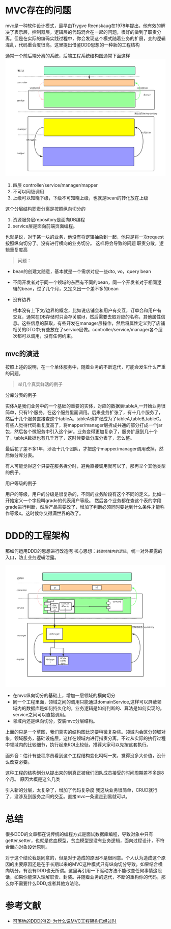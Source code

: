 # MVC存在的问题

mvc是一种软件设计模式，最早由Trygve Reenskaug在1978年提出，他有效的解决了表示层，控制器层，逻辑层的代码混合在一起的问题，很好的做到了职责分离。但是在实际的编码实践过程中，你会发现这个模式随着业务的扩展，变的逻辑混乱，代码重合度很高。这里提出借鉴DDD思想的一种新的工程结构

通常一个前后端分离的系统，后端工程系统结构图通常下面这样
![](DDD_MVC_数据转换.png)

  1. 四层 controller/service/manager/mapper
  2. 不可以同级调用
  3. 上级可以知晓下级，下级不可知晓上级，也就是bean的转化放在上级

这个分层结构职责分离是按照纵向切分的

  1. 资源服务层repository是面向DB编程
  2. service层是面向前端页面编程。

也就是说，对于某一块的业务，他没有将逻辑抽象到一起，他只是将一次request按照纵向切分了。没有进行横向的业务切分。 这样将会导致的问题 职责分散，逻辑重复度高


> 问题：

- bean的创建太随意，基本就是一个需求对应一些dto, vo，query bean
- 不同开发者对于同一个领域的东西有不同的bean，同一个开发者对于相同逻辑的bean，过了几个月，又定义出一个差不多的bean
- 没有边界

	根本没有上下文/边界的概念，比如说店铺会和用户有交互，订单会和用户有交互，通常在DB存储时只会存关联id，然后需要去取对应的名称，其他属性信息。这些信息的获取，有些开发在manager层操作，然后将属性定义到了店铺相关的DTO中;有些放在了service层做。controller/service/manager各个层次都可以调用，没有任何约束。


## mvc的演进
按照上述的说明，在一个单体服务中，随着业务的不断迭代，可能会发生什么严重的问题。

> 举几个真实鲜活的例子

分库分表的例子

实体A是我们业务中的一个基础的重要的实体，对应的数据表tableA,一开始业务很简单，只有1个服务，在这个服务里面调用。后来业务扩张了，有十几个服务了，然后十几个服务直接查这个tableA。tableA也扩张成为了tableA,tableB,tableC。有些人觉得代码重复度高了，将mapper/manager层拆成共通的部分打成一个jar包，然后各个微服务中引入这个jar。业务变得更加复杂了，服务扩展到几十个了，tableA数据也有几千万了，这时候要做分库分表了，怎么整。

最后花了差不多1年，涉及十几个团队，才把这个mapper/manager调用改掉，然后做分库分表。

有人可能觉得这个只要在服务拆分时，避免直接调用就可以了，那再举个其他类型的例子。

用户等级的例子

用户的等级，用户的分级是很复杂的，不同的业务阶段有这个不同的定义。比如一开始定义一个字段叫grade的代表用户等级。
然后各个业务都在查这个表的字段grade进行判断，然后产品需要改了，增加了判断必须同时要达到什么条件才能称作等级x。这时候你又得满世界的改了。

# DDD的工程架构

那如何运用DDD的思想进行改造呢 核心思想：`封装领域内的逻辑`，统一对外暴露的入口，防止业务逻辑泄露。

![](DDD_调用过程.png)

- 在mvc纵向切分的基础上，增加一层领域的横向切分
- 同一个工程里面，领域之间的调用只能通过domainService,这样可以屏蔽领域内的数据库是如何持久化的，业务逻辑是如何判断的、算法是如何实现的。service之间可以直接调用。
- 领域内还是纵向切分，安装mvc分层结构。

上面的只是一个草图，我们真实的结构图比这要稍微复杂些。领域内会区分领域对象，领域服务，基础设施层。这样在领域内进行指责分离，不过从实际的执行过程中领域内的比较细节，执行起来ROI比较低，推荐大家可以先按这套执行。

画外音：估计有些程序员看到这个工程结构变化呵呵一笑，觉得没多大价值，没什么改变必要。

这种工程的结构划分从提出来的到真正被我们团队成员接受的时间周期差不多是8个月。 原因大概是这么几类

引入新的分层，太复杂了，增加了代码复杂度
我这块业务很简单，CRUD就行了，没涉及到服务之间的交互。直接mvc一条道走到黑就可以。


# 总结
很多DDD的文章都在说传统的编程方式是面试数据库编程，导致对象中只有getter,setter，也就是贫血模型，贫血模型是没有业务逻辑，面向过程设计，不符合面向对象设计原则。

对于这个结论我是同意的，但是对于造成的原因不是很同意。个人认为造成这个原因的主要原因还是在于长期以来的MVC这种模式只有纵向切分导致。如果结合横向切分，有没有DDD也无所谓。这里再引用一下驱动方法不能改变任何事情这段话，如果你能深入理解职责、封装。并随着业务的迭代，不断的重构你的代码，那么你不需要什么DDD,或者其他方法论。


# 参考文献
- [可落地的DDD的(2)-为什么说MVC工程架构已经过时](https://juejin.im/post/5ce40ef95188252db664848a)

